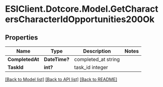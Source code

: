 # ESIClient.Dotcore.Model.GetCharactersCharacterIdOpportunities200Ok
## Properties

Name | Type | Description | Notes
------------ | ------------- | ------------- | -------------
**CompletedAt** | **DateTime?** | completed_at string | 
**TaskId** | **int?** | task_id integer | 

[[Back to Model list]](../README.md#documentation-for-models) [[Back to API list]](../README.md#documentation-for-api-endpoints) [[Back to README]](../README.md)


